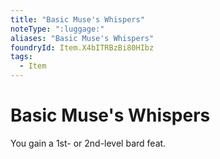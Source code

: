 ```yaml
---
title: "Basic Muse's Whispers"
noteType: ":luggage:"
aliases: "Basic Muse's Whispers"
foundryId: Item.X4bITRBzBi80HIbz
tags:
  - Item
---
```


# Basic Muse's Whispers

You gain a 1st- or 2nd-level bard feat.
